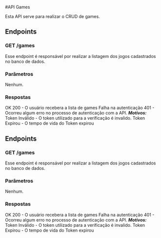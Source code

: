#API Games

Esta API serve para realizar o CRUD de games.

## Endpoints

### GET /games
Esse endpoint é responsável por realizar a listagem dos jogos cadastrados no banco de dados.

### Parâmetros
Nenhum.

### Respostas
OK 200 - O usuário recebera a lista de games
Falha na autenticação 401 - Ocorreu algum erro no processo de autenticação com a API. 
***Motivos:*** Token Inválido - O token utilizado para a verificação é invalido.
Token Expirou - O tempo de vida do Token expirou

## Endpoints

### GET /games
Esse endpoint é responsável por realizar a listagem dos jogos cadastrados no banco de dados.

### Parâmetros
Nenhum.

### Respostas
OK 200 - O usuário recebera a lista de games
Falha na autenticação 401 - Ocorreu algum erro no processo de autenticação com a API. 
***Motivos:*** Token Inválido - O token utilizado para a verificação é invalido.
Token Expirou - O tempo de vida do Token expirou

